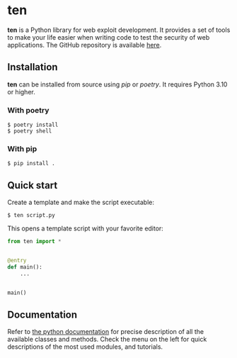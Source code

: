# ten

**ten** is a Python library for web exploit development. It provides a set of tools to make your life easier when writing code to test the security of web applications. The GitHub repository is available [here](https://github.com/cfreal/ten).

## Installation

**ten** can be installed from source using *pip* or *poetry*. It requires Python 3.10 or higher.

### With poetry

```
$ poetry install
$ poetry shell
```

### With pip

```
$ pip install .
```

## Quick start

Create a template and make the script executable:

```shell
$ ten script.py
```

This opens a template script with your favorite editor:

```python
from ten import *


@entry
def main():
    ...


main()
```

## Documentation

Refer to [the python documentation](../tenlib/index.html) for precise description of all the available classes and methods. Check the menu on the left for quick descriptions of the most used modules, and tutorials. 
